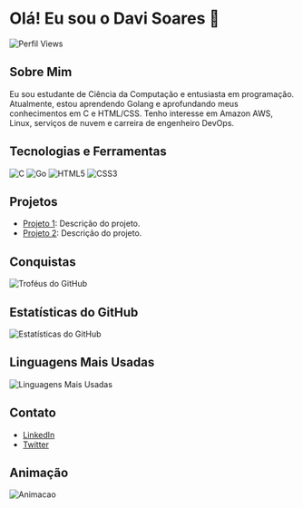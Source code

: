 # Olá! Eu sou o Davi Soares 👋

![Perfil Views](https://komarev.com/ghpvc/?username=davasm&color=blue)

## Sobre Mim
Eu sou estudante de Ciência da Computação e entusiasta em programação. Atualmente, estou aprendendo Golang e aprofundando meus conhecimentos em C e HTML/CSS. Tenho interesse em Amazon AWS, Linux, serviços de nuvem e carreira de engenheiro DevOps.

## Tecnologias e Ferramentas
![C](https://img.shields.io/badge/C-A8B9CC?style=for-the-badge&logo=c&logoColor=white)
![Go](https://img.shields.io/badge/Go-00ADD8?style=for-the-badge&logo=go&logoColor=white)
![HTML5](https://img.shields.io/badge/HTML5-E34F26?style=for-the-badge&logo=html5&logoColor=white)
![CSS3](https://img.shields.io/badge/CSS3-1572B6?style=for-the-badge&logo=css3&logoColor=white)

## Projetos
- [Projeto 1](https://github.com/davasm/projeto1): Descrição do projeto.
- [Projeto 2](https://github.com/davasm/projeto2): Descrição do projeto.

## Conquistas
![Troféus do GitHub](https://github-profile-trophy.vercel.app/?username=davasm&theme=onedark)

## Estatísticas do GitHub
![Estatísticas do GitHub](https://github-readme-stats.vercel.app/api?username=davasm&show_icons=true&theme=dark)

## Linguagens Mais Usadas
![Linguagens Mais Usadas](https://github-readme-stats.vercel.app/api/top-langs/?username=davasm&layout=compact&theme=dark)

## Contato
- [LinkedIn](https://www.linkedin.com/in/davasm)
- [Twitter](https://twitter.com/davasm)

## Animação
![Animacao](https://media.giphy.com/media/3oEjI6SIIHBdRxXI40/giphy.gif)
